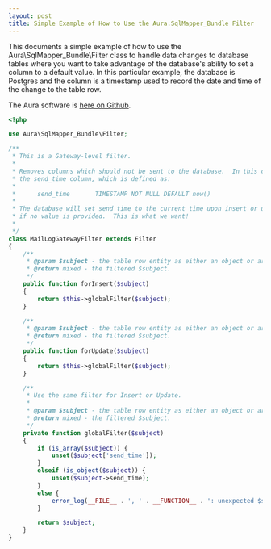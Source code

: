 ```yaml
---
layout: post
title: Simple Example of How to Use the Aura.SqlMapper_Bundle Filter
---
```


This documents a simple example of how to use the Aura\SqlMapper_Bundle\Filter
class to handle data changes to database tables where you want to take 
advantage of the database's ability to set a column to a default value.  In
this particular example, the database is Postgres and the column is a 
timestamp used to record the date and time of the change to the table row.

The Aura software is [here on Github](https://github.com/auraphp/Aura.SqlMapper_Bundle).


```php
<?php

use Aura\SqlMapper_Bundle\Filter;

/**
 * This is a Gateway-level filter.
 *
 * Removes columns which should not be sent to the database.  In this case,
 * the send_time column, which is defined as:
 *
 *      send_time       TIMESTAMP NOT NULL DEFAULT now()
 *
 * The database will set send_time to the current time upon insert or update,
 * if no value is provided.  This is what we want!
 *
 */
class MailLogGatewayFilter extends Filter
{
    /**
     * @param $subject - the table row entity as either an object or array.
     * @return mixed - the filtered $subject.
     */
    public function forInsert($subject)
    {
        return $this->globalFilter($subject);
    }

    /**
     * @param $subject - the table row entity as either an object or array.
     * @return mixed - the filtered $subject.
     */
    public function forUpdate($subject)
    {
        return $this->globalFilter($subject);
    }

    /**
     * Use the same filter for Insert or Update.
     *
     * @param $subject - the table row entity as either an object or array.
     * @return mixed - the filtered $subject.
     */
    private function globalFilter($subject)
    {
        if (is_array($subject)) {
            unset($subject['send_time']);
        }
        elseif (is_object($subject)) {
            unset($subject->send_time);
        }
        else {
            error_log(__FILE__ . ', ' . __FUNCTION__ . ': unexpected $subject type = ' . gettype($subject));
        }

        return $subject;
    }
}
```
